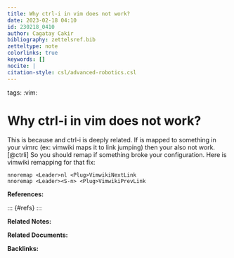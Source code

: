 ```yaml
---
title: Why ctrl-i in vim does not work?
date: 2023-02-18 04:10
id: 230218_0410
author: Cagatay Cakir
bibliography: zettelsref.bib
zetteltype: note
colorlinks: true
keywords: []
nocite: |
citation-style: csl/advanced-robotics.csl
---
```

tags: :vim:

# Why ctrl-i in vim does not work? 
This is because <Tab> and ctrl-i is deeply related. If <tab> is mapped to
something in your vimrc (ex: vimwiki maps it to link jumping) then your <ctrl-i>
also not work.[@ctrli] So you should remap if something broke your
configuration. Here is vimwiki remapping for that fix:

	nnoremap <Leader>nl <Plug>VimwikiNextLink
	nnoremap <Leader><S-n> <Plug>VimwikiPrevLink


**References:**

::: {#refs}
:::

**Related Notes:**


**Related Documents:**


**Backlinks:**
